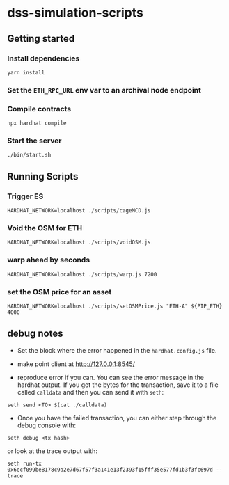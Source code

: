 # dss-simulation-scripts

## Getting started

### Install dependencies

```
yarn install
```

### Set the `ETH_RPC_URL` env var to an archival node endpoint

### Compile contracts

```
npx hardhat compile
```

### Start the server

```
./bin/start.sh
```

## Running Scripts

### Trigger ES
```
HARDHAT_NETWORK=localhost ./scripts/cageMCD.js
```

### Void the OSM for ETH
```
HARDHAT_NETWORK=localhost ./scripts/voidOSM.js
```

### warp ahead by seconds
```
HARDHAT_NETWORK=localhost ./scripts/warp.js 7200
```

### set the OSM price for an asset
```
HARDHAT_NETWORK=localhost ./scripts/setOSMPrice.js "ETH-A" ${PIP_ETH} 4000
```

## debug notes

- Set the block where the error happened in the `hardhat.config.js` file.

- make point client at http://127.0.0.1:8545/

- reproduce error if you can.  You can see the error message in the hardhat
output.  If you get the bytes for the transaction, save it to a file called
`calldata` and then you can send it with `seth`:
```
seth send <TO> $(cat ./calldata)
```

- Once you have the failed transaction, you can either step through the debug
console with:
```
seth debug <tx hash>
```

or look at the trace output with:
```
seth run-tx 0x6ecf099be8178c9a2e7d67f57f3a141e13f2393f15fff35e577fd1b3f3fc697d --trace
```
